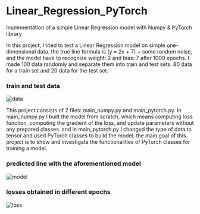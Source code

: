 # Linear_Regression_PyTorch
Implementation of a simple Linear Regression model with Numpy & PyTorch library

In this project, I tried to test a Linear Regression model on simple one-dimensional data. the true line formula is (y = 2x + 7) + some random noise, and the model have to recognize weight: 2 and bias: 7 after 1000 epochs.
I made 100 data randomly and separate them into train and test sets. 80 data for a train set and 20 data for the test set.

### train and test data
![data](https://user-images.githubusercontent.com/85555218/127880177-0c6d41c5-f826-4507-8139-f171f1797c79.png)

This project consists of 2 files: main_numpy.py and main_pytorch.py.
In main_numpy.py I built the model from scratch, which means computing loss function, computing the gradient of the loss, and update parameters without any prepared classes.
and in main_pytorch.py I changed the type of data to tensor and used PyTorch classes to build the model.
the main goal of this project is to show and investigate the functionalities of PyTorch classes for training a model.

### predicted line with the aforementioned model
![model](https://user-images.githubusercontent.com/85555218/127882817-a8ab836c-7682-4de0-8e0b-91343aac3a9a.png)

### losses obtained in different epochs
![loss](https://user-images.githubusercontent.com/85555218/127883178-222eea71-6e95-46df-9eb0-4b1daa2a3db6.png)

